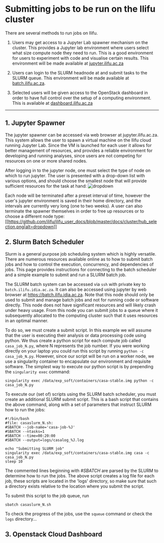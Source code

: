 # Submitting jobs to be run on the Ilifu cluster

There are several methods to run jobs on Ilifu.

1. Users may get access to a Jupyter Lab spawner mechanism on the cluster. This provides a Jupyter lab environment where users select what size compute node they need to run. This is a good environment for users to experiment with code and visualise certain results. This environment will be made available at [jupyter.ilifu.ac.za](https://jupyter.ilifu.ac.za)

2. Users can login to the SLURM headnode at and submit tasks to the SLURM queue. This environment will be made available at [batch.ilifu.ac.za](https://batch.ilifu.ac.za).

3. Selected users will be given access to the OpenStack dashboard in order to have full control over the setup of a computing environment. This is available at [dashboard.ilifu.ac.za](https://dashboard.ilifu.ac.za)

---

## 1. Jupyter Spawner

The jupyter spawner can be accessed via web browser at jupyter.ilifu.ac.za.  This system allows the user to spawn a virtual machine on the Ilifu cloud running Jupyter Lab. Since the VM is launched for each user it allows for better management of resources, and provides a reliable environment for developing and running analyses, since users are not competing for resources on one or more shared nodes.  

After logging in to the jupyter node, one must select the type of node on which to run jupyter.  The user is presented with a drop-down list with various options, and should choose the smallest node that will provide sufficient resources for the task at hand:
<img src="https://github.com/ilifu/ilifu_user_docs/blob/master/docs/cluster/jupyter_spawner_dropdown.png" alt=dropdown>

Each node will be terminated after a preset interval of time, however the user's jupyter environment is saved in their home directory, and the intervals are currently very long (one to two weeks).  A user can also terminate the spawner themselves in order to free up resources or to choose a different node type:
[[https://github.com/ilifu/ilifu_user_docs/blob/master/docs/cluster/hub_selection.png|alt=dropdown]]


## 2. Slurm Batch Scheduler

Slurm is a general purpose job scheduling system which is highly versatile.  There are numerous resources available online as to how to submit batch jobs and how to control the execution, concurrency, and dependencies of jobs.  This page provides instructions for connecting to the batch scheduler and a simple example to submit and run a SLURM batch job.

The SLURM batch system can be accessed via `ssh` with private key to `batch.ilifu.idia.ac.za`.  It can also be accessed using jupyter by web browser at https://batch.ilifu.idia.ac.za.  Note that this node should only be used to submit and manage batch jobs and not for running code or software directly.  This node does not have significant resources and will likely crash under heavy usage.  From this node you can submit jobs to a queue where it subsequently allocated to the computing cluster such that it uses resources in an optimal manner. 

To do so, we must create a submit script.  In this example we will assume that the user is executing their analysis or data processing code using python.  We thus create a python script for each compute job called `casa_job_N.py`, where N represents the job number.  If you were working directly on your laptop you could run this script by running `python -c casa_job_N.py`.  However, since our script will be run on a worker node, we use a singularity container to encapsulate our environment and requisite software.  The simplest way to execute our python script is by prepending the `singularity exec` command:

	singularity exec /data/exp_soft/containers/casa-stable.img python -c casa_job_N.py

To execute our (set of) scripts using the SLURM batch scheduler, you must create an additional SLURM submit script. This is a bash script that contains the above command, along with a set of parameters that instruct SLURM how to run the jobs:

	#!/bin/bash
	#file: casaslurm_N.sh:
	#SBATCH --job-name='casa-job-%J'
	#SBATCH --ntasks=1
	#SBATCH --time=00:20:00
	#SBATCH --output=logs/casalog_%J.log

	echo "Submitting SLURM job"
	singularity exec /data/exp_soft/containers/casa-stable.img casa -c casa_job_N.py 
	sleep 10

The commented lines beginning with _#SBATCH_ are parsed by the SLURM to determine how to run the jobs.  The above script creates a log file for each job, these scripts are located in the 'logs' directory, so make sure that such a directory exists relative to the location where you submit the script. 

To submit this script to the job queue, run 

	sbatch casaslurm_N.sh

To check the progress of the jobs, use the `squeue` command or check the `logs` directory...


## 3. Openstack Cloud Dashboard
